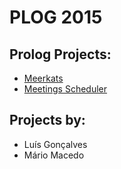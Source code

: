 # PLOG 2015

## Prolog Projects:
* [Meerkats](https://github.com/MacedoRAC/PLOG_2015/tree/master/Meerkats)
* [Meetings Scheduler](https://github.com/MacedoRAC/PLOG_2015/tree/master/Meetings%20Scheduler)

## Projects by:
* Luís Gonçalves
* Mário Macedo
